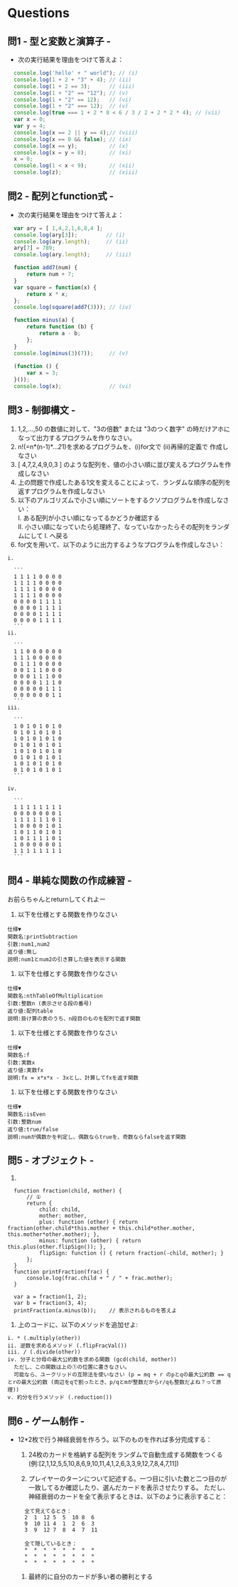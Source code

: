 # Questions
## 問1 - 型と変数と演算子 -

  * 次の実行結果を理由をつけて答えよ：
  
  ```javascript
    console.log('hello' + " world"); // (i)
    console.log(1 + 2 + "3" + 4); // (ii)
    console.log(1 + 2 == 3);      // (iii)
    console.log(1 + "2" == "12"); // (v)
    console.log(1 + "2" == 12);   // (vi)
    console.log(1 + "2" === 12);  // (v)
    console.log(true === 1 + 2 * 8 < 6 / 3 / 2 + 2 * 2 * 4); // (vii)
    var x = 0;
    var y = 4;
    console.log(x == 2 || y == 4);// (viii)
    console.log(x == 0 && false); // (ix)
    console.log(x == y);          // (x)
    console.log(x = y = 8);       // (xi)
    x = 0;
    console.log(1 < x < 9);       // (xii)
    console.log(z);               // (xiii)
  ```

## 問2 - 配列とfunction式 -

  * 次の実行結果を理由をつけて答えよ：

  ```javascript
    var ary = [ 1,4,2,1,6,8,4 ];
    console.log(ary[3]);         // (i)
    console.log(ary.length);     // (ii)
    ary[7] = 789;
    console.log(ary.length);     // (iii)

    function add7(num) {
        return num + 7;
    }
    var square = function(x) {
        return x * x;
    };
    console.log(square(add7(3))); // (iv)

    function minus(a) {
        return function (b) {
            return a - b;
        };
    }
    console.log(minus(3)(7));     // (v)
    
    (function () {
        var x = 3;
    }());
    console.log(x);               // (vi)
  ```

## 問3 - 制御構文 -

  1. 1,2,...,50 の数値に対して、"3の倍数" または "3のつく数字" の時だけアホになって出力するプログラムを作りなさい。
  1. n!(=n*(n-1)*...*2*1)を求めるプログラムを、(i)for文で (ii)再帰的定義で 作成しなさい
  1. [ 4,7,2,4,9,0,3 ] のような配列を、値の小さい順に並び変えるプログラムを作成しなさい
  1. 上の問題で作成したある1文を変えることによって、ランダムな順序の配列を返すプログラムを作成しなさい
  1. 以下のアルゴリズムで小さい順にソートをするクソプログラムを作成しなさい：  
    I. ある配列が小さい順になってるかどうか確認する  
    II. 小さい順になっていたら処理終了、なっていなかったらその配列をランダムにして I. へ戻る
  1. for文を用いて、以下のように出力するようなプログラムを作成しなさい：
  
    i.
    
      ```
      1 1 1 1 0 0 0 0
      1 1 1 1 0 0 0 0
      1 1 1 1 0 0 0 0
      1 1 1 1 0 0 0 0
      0 0 0 0 1 1 1 1
      0 0 0 0 1 1 1 1
      0 0 0 0 1 1 1 1
      0 0 0 0 1 1 1 1
      ```
    ii.
    
      ```
      1 1 0 0 0 0 0 0
      1 1 1 0 0 0 0 0
      0 1 1 1 0 0 0 0
      0 0 1 1 1 0 0 0
      0 0 0 1 1 1 0 0
      0 0 0 0 1 1 1 0
      0 0 0 0 0 1 1 1
      0 0 0 0 0 0 1 1
      ```
    iii.
    
      ```
      1 0 1 0 1 0 1 0
      0 1 0 1 0 1 0 1
      1 0 1 0 1 0 1 0
      0 1 0 1 0 1 0 1
      1 0 1 0 1 0 1 0
      0 1 0 1 0 1 0 1
      1 0 1 0 1 0 1 0
      0 1 0 1 0 1 0 1
      ```
      
    iv.
    
      ```
      1 1 1 1 1 1 1 1
      0 0 0 0 0 0 0 1
      1 1 1 1 1 1 0 1
      1 0 0 0 0 1 0 1
      1 0 1 1 0 1 0 1
      1 0 1 1 1 1 0 1
      1 0 0 0 0 0 0 1
      1 1 1 1 1 1 1 1
      ```

## 問4 - 単純な関数の作成練習 -
  お前らちゃんとreturnしてくれよー
  
  1. 以下を仕様とする関数を作りなさい
  
    仕様▼
    関数名:printSubtraction
    引数:num1,num2
    返り値:無し
    説明:num1とnum2の引き算した値を表示する関数

  1. 以下を仕様とする関数を作りなさい
  
    仕様▼
    関数名:nthTableOfMultiplication
    引数:整数n (表示させる段の番号)
    返り値:配列table
    説明:掛け算の表のうち、n段目のものを配列で返す関数

  1. 以下を仕様とする関数を作りなさい
  
    仕様▼
    関数名:f
    引数:実数x
    返り値:実数fx
    説明:fx = x*x*x - 3xとし、計算してfxを返す関数

  1. 以下を仕様とする関数を作りなさい
  
    仕様▼
    関数名:isEven
    引数:整数num
    返り値:true/false
    説明:numが偶数かを判定し、偶数ならtrueを、奇数ならfalseを返す関数
    
## 問5 - オブジェクト -

  1. 
  
  ```
    function fraction(child, mother) {
        // ①
        return {
            child: child,
            mother: mother,
            plus: function (other) { return fraction(other.child*this.mother + this.child*other.mother, this.mother*other.mother); },
            minus: function (other) { return this.plus(other.flipSign()); },
            flipSign: function () { return fraction(-child, mother); }
        };
    }
    function printFraction(frac) {
        console.log(frac.child + " / " + frac.mother);
    }

    var a = fraction(1, 2);
    var b = fraction(3, 4);
    printFraction(a.minus(b));    // 表示されるものを答えよ
  ```
  
  1. 上のコードに、以下のメソッドを追加せよ:

    i. * (.multiply(other))
    ii. 逆数を求めるメソッド (.flipFracVal())
    iii. / (.divide(other))
    iv. 分子と分母の最大公約数を求める関数 (gcd(child, mother))
      ただし、この関数は上の①の位置に書きなさい。
      可能なら、ユークリッドの互除法を使いなさい (p = mq + r のpとqの最大公約数 == qとrの最大公約数 (両辺をqで割ったとき、p/qとmが整数だからr/qも整数だよね？って原理))
    v. 約分を行うメソッド (.reduction())
  
## 問6 - ゲーム制作 -

  * 12*2枚で行う神経衰弱を作ろう。以下のものを作れば多分完成する：
  
    1. 24枚のカードを格納する配列をランダムで自動生成する関数をつくる (例:[2,1,12,5,5,10,8,6,9,10,11,4,1,2,6,3,3,9,12,7,8,4,7,11])
    
    1. プレイヤーのターンについて記述する。一つ目に引いた数と二つ目のが一致してるか確認したり、選んだカードを表示させたりする。  ただし、神経衰弱のカードを全て表示するときは、以下のように表示すること：
    
    ```
      全て見えてるとき：
      2  1  12 5  5  10 8  6
      9  10 11 4  1  2  6  3
      3  9  12 7  8  4  7  11
      
      全て隠しているとき：
      *  *  *  *  *  *  *  *
      *  *  *  *  *  *  *  *
      *  *  *  *  *  *  *  *
    ```
    
    1. 最終的に自分のカードが多い者の勝利とする